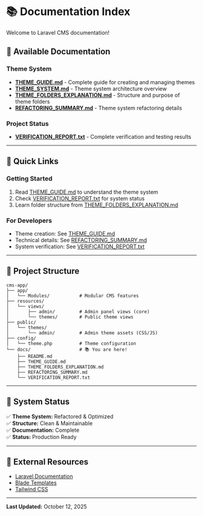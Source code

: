 # 📚 Documentation Index

Welcome to Laravel CMS documentation!

## 📖 Available Documentation

### Theme System
- **[THEME_GUIDE.md](THEME_GUIDE.md)** - Complete guide for creating and managing themes
- **[THEME_SYSTEM.md](THEME_SYSTEM.md)** - Theme system architecture overview
- **[THEME_FOLDERS_EXPLANATION.md](THEME_FOLDERS_EXPLANATION.md)** - Structure and purpose of theme folders
- **[REFACTORING_SUMMARY.md](REFACTORING_SUMMARY.md)** - Theme system refactoring details

### Project Status
- **[VERIFICATION_REPORT.txt](VERIFICATION_REPORT.txt)** - Complete verification and testing results

---

## 🚀 Quick Links

### Getting Started
1. Read [THEME_GUIDE.md](THEME_GUIDE.md) to understand the theme system
2. Check [VERIFICATION_REPORT.txt](VERIFICATION_REPORT.txt) for system status
3. Learn folder structure from [THEME_FOLDERS_EXPLANATION.md](THEME_FOLDERS_EXPLANATION.md)

### For Developers
- Theme creation: See [THEME_GUIDE.md](THEME_GUIDE.md)
- Technical details: See [REFACTORING_SUMMARY.md](REFACTORING_SUMMARY.md)
- System verification: See [VERIFICATION_REPORT.txt](VERIFICATION_REPORT.txt)

---

## 📂 Project Structure

```
cms-app/
├── app/
│   └── Modules/           # Modular CMS features
├── resources/
│   └── views/
│       ├── admin/         # Admin panel views (core)
│       └── themes/        # Public theme views
├── public/
│   └── themes/
│       └── admin/         # Admin theme assets (CSS/JS)
├── config/
│   └── theme.php          # Theme configuration
└── docs/                  # 📚 You are here!
    ├── README.md
    ├── THEME_GUIDE.md
    ├── THEME_FOLDERS_EXPLANATION.md
    ├── REFACTORING_SUMMARY.md
    └── VERIFICATION_REPORT.txt
```

---

## 🎯 System Status

✅ **Theme System:** Refactored & Optimized  
✅ **Structure:** Clean & Maintainable  
✅ **Documentation:** Complete  
✅ **Status:** Production Ready  

---

## 🔗 External Resources

- [Laravel Documentation](https://laravel.com/docs)
- [Blade Templates](https://laravel.com/docs/blade)
- [Tailwind CSS](https://tailwindcss.com)

---

**Last Updated:** October 12, 2025
